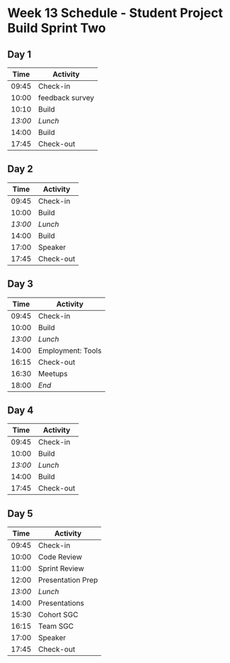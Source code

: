 # Week 13 Schedule - Student Project Build Sprint Two

## Day 1

| Time    | Activity        |
| ------- | --------------- |
| 09:45   | Check-in        |
| 10:00   | feedback survey |
| 10:10   | Build           |
| _13:00_ | _Lunch_         |
| 14:00   | Build           |
| 17:45   | Check-out       |

## Day 2

| Time    | Activity  |
| ------- | --------- |
| 09:45   | Check-in  |
| 10:00   | Build     |
| _13:00_ | _Lunch_   |
| 14:00   | Build     |
| 17:00   | Speaker   |
| 17:45   | Check-out |

## Day 3

| Time    | Activity          |
| ------- | ----------------- |
| 09:45   | Check-in          |
| 10:00   | Build             |
| _13:00_ | _Lunch_           |
| 14:00   | Employment: Tools |
| 16:15   | Check-out         |
| 16:30   | Meetups           |
| 18:00   | _End_             |

## Day 4

| Time    | Activity     |
| ------- | ------------ |
| 09:45   | Check-in     |
| 10:00   | Build        |
| _13:00_ | _Lunch_      |
| 14:00   | Build        |
| 17:45   | Check-out    |

## Day 5

| Time    | Activity                        |
| ------- | ------------------------------- |
| 09:45   | Check-in                        |
| 10:00   | Code Review                     |
| 11:00   | Sprint Review                   |
| 12:00   | Presentation Prep               |
| _13:00_ | _Lunch_                         |
| 14:00   | Presentations                   |
| 15:30   | Cohort SGC                      |
| 16:15   | Team SGC                        |
| 17:00   | Speaker                         |
| 17:45   | Check-out                       |
